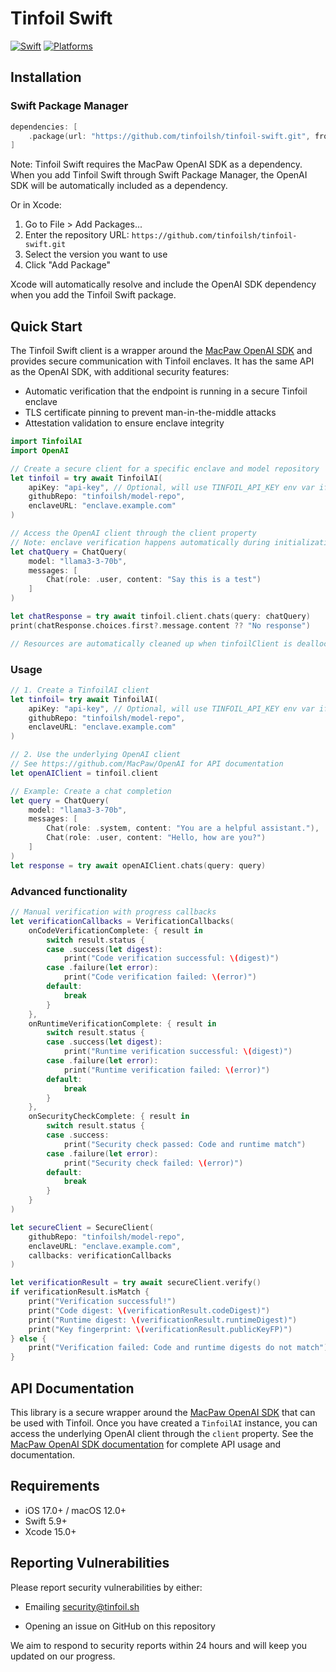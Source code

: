 # Tinfoil Swift

[![Swift](https://img.shields.io/badge/Swift-5.9-orange.svg)](https://swift.org)
[![Platforms](https://img.shields.io/badge/Platforms-iOS%20|%20macOS-blue.svg)](https://developer.apple.com)

## Installation

### Swift Package Manager

```swift
dependencies: [
    .package(url: "https://github.com/tinfoilsh/tinfoil-swift.git", from: "0.0.1"),
]
```

Note: Tinfoil Swift requires the MacPaw OpenAI SDK as a dependency. When you add Tinfoil Swift through Swift Package Manager, the OpenAI SDK will be automatically included as a dependency.

Or in Xcode:

1. Go to File > Add Packages...
2. Enter the repository URL: `https://github.com/tinfoilsh/tinfoil-swift.git`
3. Select the version you want to use
4. Click "Add Package"

Xcode will automatically resolve and include the OpenAI SDK dependency when you add the Tinfoil Swift package.

## Quick Start

The Tinfoil Swift client is a wrapper around the [MacPaw OpenAI SDK](https://github.com/MacPaw/OpenAI) and provides secure communication with Tinfoil enclaves. It has the same API as the OpenAI SDK, with additional security features:

- Automatic verification that the endpoint is running in a secure Tinfoil enclave
- TLS certificate pinning to prevent man-in-the-middle attacks
- Attestation validation to ensure enclave integrity

```swift
import TinfoilAI
import OpenAI

// Create a secure client for a specific enclave and model repository
let tinfoil = try await TinfoilAI(
    apiKey: "api-key", // Optional, will use TINFOIL_API_KEY env var if not provided
    githubRepo: "tinfoilsh/model-repo",
    enclaveURL: "enclave.example.com"
)

// Access the OpenAI client through the client property
// Note: enclave verification happens automatically during initialization
let chatQuery = ChatQuery(
    model: "llama3-3-70b",
    messages: [
        Chat(role: .user, content: "Say this is a test")
    ]
)

let chatResponse = try await tinfoil.client.chats(query: chatQuery)
print(chatResponse.choices.first?.message.content ?? "No response")

// Resources are automatically cleaned up when tinfoilClient is deallocated
```

### Usage

```swift
// 1. Create a TinfoilAI client
let tinfoil= try await TinfoilAI(
    apiKey: "api-key", // Optional, will use TINFOIL_API_KEY env var if not provided
    githubRepo: "tinfoilsh/model-repo",
    enclaveURL: "enclave.example.com"
)

// 2. Use the underlying OpenAI client
// See https://github.com/MacPaw/OpenAI for API documentation
let openAIClient = tinfoil.client

// Example: Create a chat completion
let query = ChatQuery(
    model: "llama3-3-70b",
    messages: [
        Chat(role: .system, content: "You are a helpful assistant."),
        Chat(role: .user, content: "Hello, how are you?")
    ]
)
let response = try await openAIClient.chats(query: query)
```

### Advanced functionality

```swift
// Manual verification with progress callbacks
let verificationCallbacks = VerificationCallbacks(
    onCodeVerificationComplete: { result in
        switch result.status {
        case .success(let digest):
            print("Code verification successful: \(digest)")
        case .failure(let error):
            print("Code verification failed: \(error)")
        default:
            break
        }
    },
    onRuntimeVerificationComplete: { result in
        switch result.status {
        case .success(let digest):
            print("Runtime verification successful: \(digest)")
        case .failure(let error):
            print("Runtime verification failed: \(error)")
        default:
            break
        }
    },
    onSecurityCheckComplete: { result in
        switch result.status {
        case .success:
            print("Security check passed: Code and runtime match")
        case .failure(let error):
            print("Security check failed: \(error)")
        default:
            break
        }
    }
)

let secureClient = SecureClient(
    githubRepo: "tinfoilsh/model-repo",
    enclaveURL: "enclave.example.com",
    callbacks: verificationCallbacks
)

let verificationResult = try await secureClient.verify()
if verificationResult.isMatch {
    print("Verification successful!")
    print("Code digest: \(verificationResult.codeDigest)")
    print("Runtime digest: \(verificationResult.runtimeDigest)")
    print("Key fingerprint: \(verificationResult.publicKeyFP)")
} else {
    print("Verification failed: Code and runtime digests do not match")
}
```

## API Documentation

This library is a secure wrapper around the [MacPaw OpenAI SDK](https://github.com/MacPaw/OpenAI) that can be used with Tinfoil. Once you have created a `TinfoilAI` instance, you can access the underlying OpenAI client through the `client` property. See the [MacPaw OpenAI SDK documentation](https://github.com/MacPaw/OpenAI) for complete API usage and documentation.

## Requirements

- iOS 17.0+ / macOS 12.0+
- Swift 5.9+
- Xcode 15.0+

## Reporting Vulnerabilities

Please report security vulnerabilities by either:

- Emailing [security@tinfoil.sh](mailto:security@tinfoil.sh)

- Opening an issue on GitHub on this repository

We aim to respond to security reports within 24 hours and will keep you updated on our progress.
